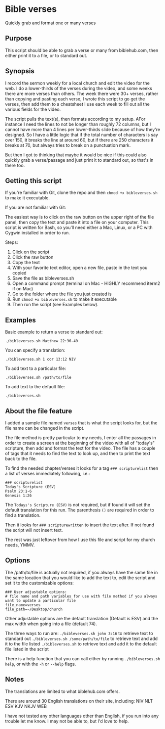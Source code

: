 # Bible verses
Quickly grab and format one or many verses 

## Purpose

This script should be able to grab a verse or many from biblehub.com, then either print it to a file, or to standard out. 

## Synopsis

I record the sermon weekly for a local church and edit the video for the web. I do a lower-thirds of the verses during the video, and some weeks there are more verses than others. The week there were 30+ verses, rather than copying and pasting each verse, I wrote this script to go get the verses, then add them to a cheatsheet I use each week to fill out all the various fields for the video.

The script pulls the text(s), then formats according to my setup. AFor instance I need the lines to not be longer than roughly 72 columns, but I cannot have more than 4 lines per lower-thirds slide because of how they're designed. So I have a little logic that if the total number of characters is say over 150, it breaks the line at around 60, but if there are 250 characters it breaks at 70, but always tries to break on a punctuation mark.

But then I got to thinking that maybe it would be nice if this could also quickly grab a verse/passage and just print it to standard out, so that's in there too.

## Getting this script

If you're familiar with Git, clone the repo and then `chmod +x bibleverses.sh` to make it executable.

If you are not familiar with Git:

The easiest way is to click on the raw button on the upper right of the file panel, then copy the text and paste it into a file on your computer. This script is written for Bash, so you'll need either a Mac, Linux, or a PC with Cygwin installed in order to run.

Steps:
1. Click on the script
2. Click the raw button
3. Copy the text
4. With your favorite text editor, open a new file, paste in the text you copied
5. Save the file as bibleverses.sh
6. Open a command prompt (terminal on Mac - HIGHLY recommend iterm2 if on Mac)
7. Go to the folder where the file you just created is
8. Run `chmod +x bibleverses.sh` to make it executable
9. Then run the script (see Examples below).

## Examples

Basic example to return a verse to standard out:
```
./bibleverses.sh Matthew 22:36-40
``` 

You can specify a translation:
```
./bibleverses.sh 1 cor 13:12 NIV
``` 

To add text to a particular file:
```
./bibleverses.sh /path/to/file
``` 

To add text to the default file:
```
./bibleverses.sh
``` 
 
## About the file feature

I added a sample file named `verses` that is what the script looks for, but the file name can be changed in the script. 

The file method is pretty particular to my needs, I enter all the passages in order to create a screen at the beginning of the video with all of "today's" scripture, then add and format the text for the video. The file has a couple of tags that it needs to find the text to look up, and then to print the text back to the file. 

To find the needed chapter/verses it looks for a tag `### scripturelist` then a list of verses immediately following, i.e.:
```
### scripturelist
Today's Scripture (ESV)
Psalm 23:1-6
Genesis 1:26
```

The `Todays's Scripture (ESV)` is not required, but if found it will set the default translation for this run. The parenthesis `()` are required in order to find a translation.

Then it looks for `### scripturewritten` to insert the text after. If not found the script will not insert text.

The rest was just leftover from how I use this file and script for my church needs, YMMV.

## Options

The /path/to/file is actually not required, if you always have the same file in the same location that you would like to add the text to, edit the script and set it to the customizable options:
```
### User adjustable options:
# file name and path variables for use with file method if you always want to update a particular file
file_name=verses
file_path=~/Desktop/church
```

Other adjustable options are the default translation (Default is ESV) and the max width when going into a file (default 74).

The three ways to run are:
`./bibleverses.sh john 3:16` to retrieve text to standard out
`./bibleverses.sh /some/path/to/file` to retrieve text and add it to the file listed
`./bibleverses.sh` to retrieve text and add it to the default file listed in the script

There is a help function that you can call either by running `./bibleverses.sh help`, or with the `-h` or `--help` flags.


## Notes

The translations are limited to what biblehub.com offers. 

There are around 30 English translations on their site, including:
NIV
NLT
ESV
KJV
NKJV
WEB

I have not tested any other languages other than English, if you run into any trouble let me know. I may not be able to, but I'd love to help.
